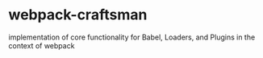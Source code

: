 # webpack-craftsman
implementation of core functionality for Babel, Loaders, and Plugins in the context of webpack

